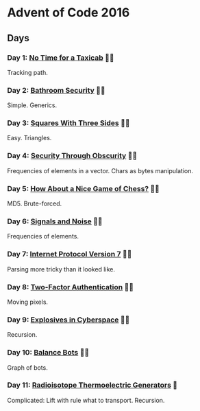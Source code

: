 # Advent of Code 2016

## Days

### Day 1: [No Time for a Taxicab](day01/README.md) 🌟🌟

Tracking path.

### Day 2: [Bathroom Security](day02/README.md) 🌟🌟

Simple. Generics.

### Day 3: [Squares With Three Sides](day03/README.md) 🌟🌟

Easy. Triangles.

### Day 4: [Security Through Obscurity](day04/README.md) 🌟🌟

Frequencies of elements in a vector. Chars as bytes manipulation.

### Day 5: [How About a Nice Game of Chess?](day05/README.md) 🌟🌟

MD5. Brute-forced.

### Day 6: [Signals and Noise](day06/README.md) 🌟🌟

Frequencies of elements.

### Day 7: [Internet Protocol Version 7](day07/README.md) 🌟🌟

Parsing more tricky than it looked like.

### Day 8: [Two-Factor Authentication](day08/README.md) 🌟🌟

Moving pixels.

### Day 9: [Explosives in Cyberspace](day09/README.md) 🌟🌟

Recursion.

### Day 10: [Balance Bots](day10/README.md) 🌟🌟

Graph of bots.

### Day 11: [Radioisotope Thermoelectric Generators](day11/README.md) 🌟

Complicated: Lift with rule what to transport. Recursion.